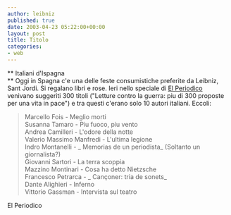```yaml
---
author: leibniz
published: true
date: 2003-04-23 05:22:00+00:00
layout: post
title: Titolo
categories:
- web
---
```


   ** Italiani d'Ispagna   
** Oggi in Spagna c'e una delle feste consumistiche preferite da Leibniz, Sant Jordi. Si regalano libri e rose. Ieri nello speciale di  [   El Periodico ](http://www.elperiodico.com/Default.asp)venivano suggeriti 300 titoli ("Letture contro la guerra: piu di 300 proposte per una vita in pace") e tra questi c'erano solo 10 autori italiani. Eccoli:

   

>  
> 
>   Marcello Fois - Meglio morti   
Susanna Tamaro - Piu fuoco, piu vento   
Andrea Camilleri - L'odore della notte   
Valerio Massimo Manfredi - L'ultima legione   
Indro Montanelli -  _ Memorias de un periodista_ (Soltanto un giornalista?)   
Giovanni Sartori - La terra scoppia   
Mazzino Montinari - Cosa ha detto Nietzsche   
Francesco Petrarca -  _ Cançoner: tria de sonets_   
Dante Alighieri - Inferno   
Vittorio Gassman - Intervista sul teatro

  El Periodico
